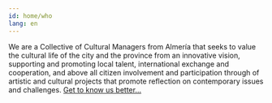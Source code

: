 ```yaml
---
id: home/who
lang: en
---
```


We are a Collective of Cultural Managers from Almería that seeks to value the
cultural life of the city and the province from an innovative vision,
supporting and promoting local talent, international exchange and cooperation,
and above all citizen involvement and participation through of artistic and
cultural projects that promote reflection on contemporary issues and
challenges. [Get to know us better...](/who)
